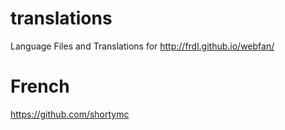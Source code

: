 # translations
Language Files and Translations
for http://frdl.github.io/webfan/


# French
https://github.com/shortymc
